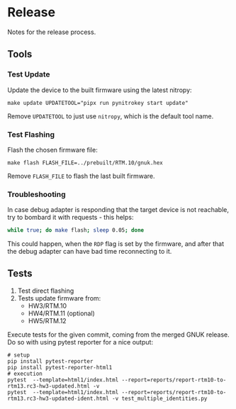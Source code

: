 # Release

Notes for the release process.

## Tools

### Test Update

Update the device to the built firmware using the latest nitropy:
```shell
make update UPDATETOOL="pipx run pynitrokey start update"
````

Remove `UPDATETOOL` to just use `nitropy`, which is the default tool name.

### Test Flashing


Flash the chosen firmware file:
```shell
make flash FLASH_FILE=../prebuilt/RTM.10/gnuk.hex
```

Remove `FLASH_FILE` to flash the last built firmware.

### Troubleshooting

In case debug adapter is responding that the target device is not reachable, try to bombard it with requests - this helps:
```bash
while true; do make flash; sleep 0.05; done
```

This could happen, when the `RDP` flag is set by the firmware, and after that the debug adapter can have bad time reconnecting to it.

## Tests

1. Test direct flashing
2. Tests update firmware from:
   - HW3/RTM.10
   - HW4/RTM.11 (optional)
   - HW5/RTM.12

Execute tests for the given commit, coming from the merged GNUK release.
Do so with using pytest reporter for a nice output:

```shell
# setup
pip install pytest-reporter
pip install pytest-reporter-html1
# execution
pytest  --template=html1/index.html --report=reports/report-rtm10-to-rtm13.rc3-hw3-updated.html -v
pytest  --template=html1/index.html --report=reports/report-rtm10-to-rtm13.rc3-hw3-updated-ident.html -v test_multiple_identities.py
```
